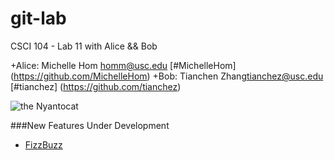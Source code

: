 git-lab
=======

CSCI 104 - Lab 11 with Alice &amp;&amp; Bob

+Alice: Michelle Hom <homm@usc.edu> [#MichelleHom] (https://github.com/MichelleHom)
+Bob: Tianchen Zhang<tianchez@usc.edu> [#tianchez] (https://github.com/tianchez)

![the Nyantocat](https://octodex.github.com/images/nyantocat.gif) 

###New Features Under Development
  + [FizzBuzz](http://www.codinghorror.com/blog/2007/02/why-cant-programmers-program.html)

